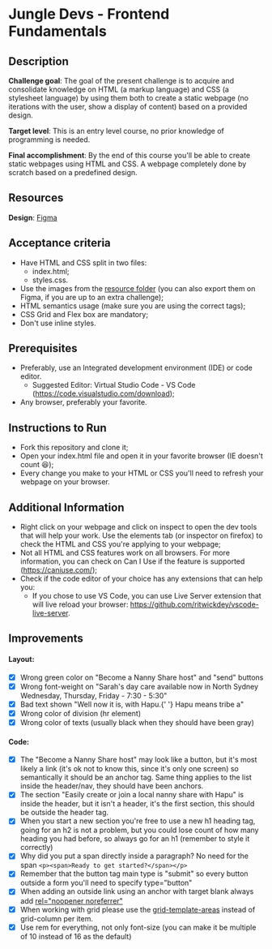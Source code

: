 # Jungle Devs - Frontend Fundamentals

  ## Description
  **Challenge goal**: The goal of the present challenge is to acquire and consolidate knowledge on HTML (a markup language) and CSS (a stylesheet language) by using them both to create a static webpage (no iterations with the user, show a display of content) based on a provided design.
  
  **Target level**: This is an entry level course, no prior knowledge of programming is needed.
  
  **Final accomplishment**: By the end of this course you'll be able to create static webpages using HTML and CSS. A webpage completely done by scratch based on a predefined design.
  
  
  ## Resources
  **Design**: [Figma](https://www.figma.com/file/fdncF938AXrCMjOFw1n483/Frontend-%E2%80%93-Challenge-1B)
  
  
  ## Acceptance criteria
  * Have HTML and CSS split in two files:
    * index.html;
    * styles.css.
  * Use the images from the [resource folder](/resources) (you can also export them on Figma, if you are up to an extra challenge);
  * HTML semantics usage (make sure you are using the correct tags);
  * CSS Grid and Flex box are mandatory;
  * Don't use inline styles.
  
## Prerequisites
  * Preferably, use an Integrated development environment (IDE) or code editor. 
    * Suggested Editor: Virtual Studio Code - VS Code (https://code.visualstudio.com/download);
  * Any browser, preferably your favorite.
  
## Instructions to Run
  * Fork this repository and clone it;
  * Open your index.html file and open it in your favorite browser (IE doesn't count 😆);
  * Every change you make to your HTML or CSS you'll need to refresh your webpage on your browser.
  
## Additional Information
  * Right click on your webpage and click on inspect to open the dev tools that will help your work. Use the elements tab (or inspector on firefox) to check the HTML and CSS you're applying to your webpage;
  * Not all HTML and CSS features work on all browsers. For more information, you can check on Can I Use if the feature is supported (https://caniuse.com/);
  * Check if the code editor of your choice has any extensions that can help you:
    * If you chose to use VS Code, you can use Live Server extension that will live reload your browser: https://github.com/ritwickdey/vscode-live-server.

## Improvements
#### Layout:
- [x] Wrong green color on "Become a Nanny Share host" and "send" buttons
- [x] Wrong font-weight on "Sarah's day care available now in North Sydney Wednesday, Thursday, Friday - 7:30 - 5:30"
- [x] Bad text shown "Well now it is, with Hapu.{' '} Hapu means tribe a"
- [x] Wrong color of division (hr element)
- [x] Wrong color of texts (usually black when they should have been gray)

#### Code:

- [x] The "Become a Nanny Share host" may look like a button, but it's most likely a link (it's ok not to know this, since it's only one screen) so semantically it should be an anchor tag. Same thing applies to the list inside the header/nav, they should have been anchors.
- [x] The section "Easily create or join a local nanny share with Hapu" is inside the header, but it isn't a header, it's the first section, this should be outside the header tag.
- [x] When you start a new section you're free to use a new h1 heading tag, going for an h2 is not a problem, but you could lose count of how many heading you had before, so always go for an h1 (remember to style it correctly)
- [x] Why did you put a span directly inside a paragraph? No need for the span `<p><span>Ready to get started?</span></p>`
- [x] Remember that the button tag main type is "submit" so every button outside a form you'll need to specify type="button"
- [x] When adding an outside link using an anchor with target blank always add [rel="noopener noreferrer"](https://pointjupiter.com/what-noopener-noreferrer-nofollow-explained/)  
- [x] When working with grid please use the [grid-template-areas](https://developer.mozilla.org/en-US/docs/Web/CSS/grid-template-areas) instead of grid-column per item.
- [x] Use rem for everything, not only font-size (you can make it be multiple of 10 instead of 16 as the default)